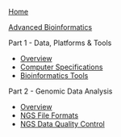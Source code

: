 [Home](/)

[Advanced Bioinformatics](/Advanced_Bioinformatics/)
  
Part 1 - Data, Platforms & Tools
 * [Overview](/Advanced_Bioinformatics/computer_overview.md)
 * [Computer Specifications](/Advanced_Bioinformatics/computer_specifications.md)
 * [Bioinformatics Tools](/Advanced_Bioinformatics/bioinformatics_tools.md)

Part 2 - Genomic Data Analysis
 * [Overview](/Advanced_Bioinformatics/analysis_overview.md)
 * [NGS File Formats](/Advanced_Bioinformatics/ngs_file_formats.md)
 * [NGS Data Quality Control](/Advanced_Bioinformatics/ngs_data_qc.md)